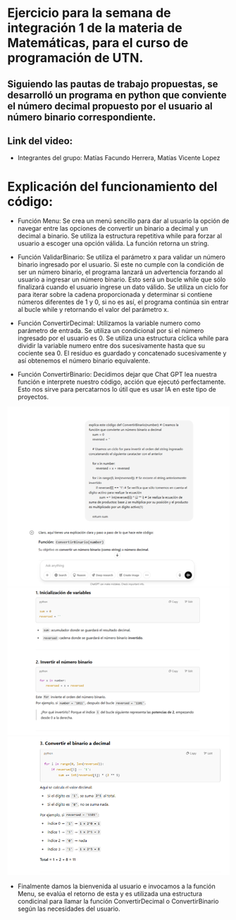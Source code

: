 # Ejercicio para la semana de integración 1 de la materia de Matemáticas, para el curso de programación de UTN.
## Siguiendo las pautas de trabajo propuestas, se desarrolló un programa en python que conviente el número decimal propuesto por el usuario al número binario correspondiente.


## Link del video: 
* Integrantes del grupo: Matías Facundo Herrera, Matías Vicente Lopez

# Explicación del funcionamiento del código:

* Función Menu: Se crea un menú sencillo para dar al usuario la opción de navegar entre las opciones de convertir un binario a decimal y un decimal a binario.
Se utiliza la estructura repetitiva while para forzar al usuario a escoger una opción válida. La función retorna un string.

* Función ValidarBinario: Se utiliza el parámetro x para validar un número binario ingresado por el usuario. Si este no cumple con la condición de ser un número binario, el programa
lanzará un advertencia forzando al usuario a ingresar un número binario. Esto será un bucle while que sólo finalizará cuando el usuario ingrese un dato válido.
Se utiliza un ciclo for para iterar sobre la cadena proporcionada y determinar si contiene números diferentes de 1 y 0, si no es así, el programa continúa sin entrar al bucle while y retornando el valor del parámetro x.

* Función ConvertirDecimal: Utilizamos la variable numero como parámetro de entrada. Se utiliza un condicional por si el número ingresado por el usuario es 0. Se utiliza una estructura cíclica while para dividir la variable numero entre dos sucesivamente hasta que su cociente sea 0. El residuo es guardado y concatenado sucesivamente y así obtenemos
el número binario equivalente.

* Función ConvertirBinario: Decidimos dejar que Chat GPT lea nuestra función e interprete nuestro código, acción que ejecutó perfectamente. Esto nos sirve para percatarnos
lo útil que es usar IA en este tipo de proyectos.

![image1](./files/Screenshot%202025-04-26%20005831.png)
![image2](./files/Screenshot%202025-04-26%20005845.png)
![image3](./files/Screenshot%202025-04-26%20005856.png)


* Finalmente damos la bienvenida al usuario e invocamos a la función Menu, se evalúa el retorno de esta y es utilizada una estructura condicinal para llamar la función ConvertirDecimal o ConvertirBinario según las necesidades del usuario. 